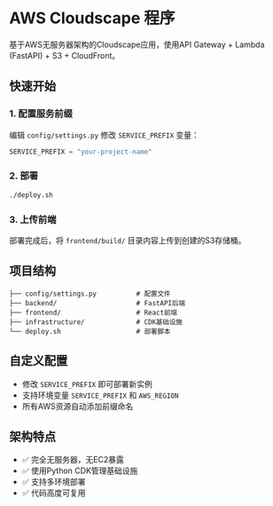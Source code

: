 # AWS Cloudscape 程序

基于AWS无服务器架构的Cloudscape应用，使用API Gateway + Lambda (FastAPI) + S3 + CloudFront。

## 快速开始

### 1. 配置服务前缀
编辑 `config/settings.py` 修改 `SERVICE_PREFIX` 变量：
```python
SERVICE_PREFIX = "your-project-name"
```

### 2. 部署
```bash
./deploy.sh
```

### 3. 上传前端
部署完成后，将 `frontend/build/` 目录内容上传到创建的S3存储桶。

## 项目结构
```
├── config/settings.py          # 配置文件
├── backend/                    # FastAPI后端
├── frontend/                   # React前端
├── infrastructure/             # CDK基础设施
└── deploy.sh                   # 部署脚本
```

## 自定义配置
- 修改 `SERVICE_PREFIX` 即可部署新实例
- 支持环境变量 `SERVICE_PREFIX` 和 `AWS_REGION`
- 所有AWS资源自动添加前缀命名

## 架构特点
- ✅ 完全无服务器，无EC2暴露
- ✅ 使用Python CDK管理基础设施
- ✅ 支持多环境部署
- ✅ 代码高度可复用
